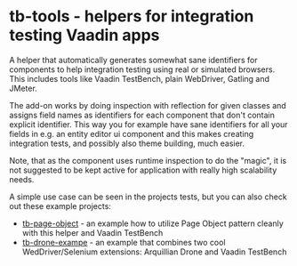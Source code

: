 # tb-tools - helpers for integration testing Vaadin apps

A helper that automatically generates somewhat sane identifiers for components to help integration testing using real or simulated browsers. This includes tools like Vaadin TestBench, plain WebDriver, Gatling and JMeter.

The add-on works by doing inspection with reflection for given classes and assigns field names as identifiers for each component that don't contain explicit identifier. This way you for example have sane identifiers for all your fields in e.g. an entity editor ui component and this makes creating integration tests, and possibly also theme building, much easier. 

Note, that as the component uses runtime inspection to do the "magic", it is not suggested to be kept active for application with really high scalability needs.

A simple use case can be seen in the projects tests, but you can also check out these example projects:

 * [tb-page-object](https://github.com/mstahv/tb-page-object/) - an example how to utilize Page Object pattern cleanly with this helper and Vaadin TestBench
 * [tb-drone-exampe](https://github.com/mstahv/vaadinized-tomee-jee6-app-stub/tree/arquillian-tb-tests) - an example that combines two cool WedDriver/Selenium extensions: Arquillian Drone and Vaadin TestBench

